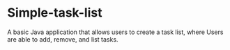 # Simple-task-list
A basic Java application that allows users to create a task list, where Users are able to add, remove, and list tasks.
